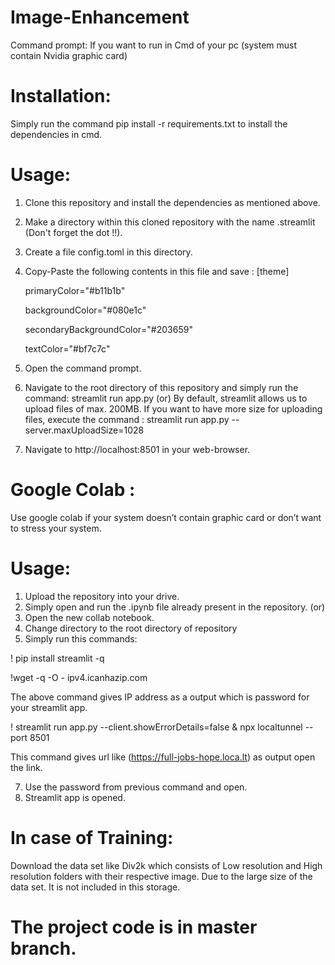 # Image-Enhancement

Command prompt: If you want to run in Cmd of your pc (system must contain Nvidia graphic card)

# Installation:
Simply run the command pip install -r requirements.txt to install the dependencies in cmd.
# Usage:
1)	Clone this repository and install the dependencies as mentioned above.
2)	Make a directory within this cloned repository with the name .streamlit (Don't forget the dot !!).
3)	Create a file config.toml in this directory.
4)	Copy-Paste the following contents in this file and save :
     [theme]
  	
     primaryColor="#b11b1b"

  	backgroundColor="#080e1c"

  	secondaryBackgroundColor="#203659"

  	textColor="#bf7c7c"

6)	Open the command prompt.
7)	Navigate to the root directory of this repository and simply run the command:
streamlit run app.py
(or)
By default, streamlit allows us to upload files of max. 200MB. If you want to have more size for uploading files, execute the command :
streamlit run app.py --server.maxUploadSize=1028

8)	Navigate to http://localhost:8501 in your web-browser.



# Google Colab : 
Use google colab if your system doesn’t contain graphic card or don’t want to stress your system.
# Usage:
1)	Upload the repository into your drive.
2)	Simply open and run the .ipynb file already present in the repository.
              (or)
3)	Open the new collab notebook.
4)	Change directory to the root directory of repository
5)	Simply run this commands:

! pip install streamlit -q

!wget -q -O - ipv4.icanhazip.com 

The above command gives IP address as a output which is password for your streamlit app.

! streamlit run app.py --client.showErrorDetails=false & npx localtunnel --port 8501

This command gives url like (https://full-jobs-hope.loca.lt) as output open the link.

7)	Use the password from previous command and open.
8)	Streamlit app is opened.


# In case of Training:
Download the data set like Div2k which consists of Low resolution and High resolution folders with their respective image.
Due to the large size of the data set. It is not included in this storage.

# The project code is in master branch.
